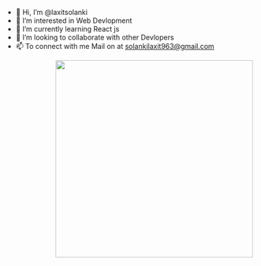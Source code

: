 - 👋 Hi, I’m @laxitsolanki
- 👀 I’m interested in Web Devlopment
- 🌱 I’m currently learning React js
- 💞️ I’m looking to collaborate with other Devlopers
- 📫 To connect with me Mail on at solankilaxit963@gmail.com

<!---
laxitsolanki/laxitsolanki is a ✨ special ✨ repository because its `README.md` (this file) appears on your GitHub profile.
You can click the Preview link to take a look at your changes.
--->
<img align="right" width="400"  src="https://camo.githubusercontent.com/cae12fddd9d6982901d82580bdf321d81fb299141098ca1c2d4891870827bf17/68747470733a2f2f6d69726f2e6d656469756d2e636f6d2f6d61782f313336302f302a37513379765349765f7430696f4a2d5a2e676966">
